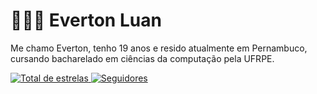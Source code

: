 # 👩🏻‍💻 Everton Luan

Me chamo Everton, tenho 19 anos e resido atualmente em Pernambuco, cursando bacharelado em ciências da computação pela UFRPE.
<p align="left">
    <a href="https://github.com/Gabriel-Eric08?tab=repositories&sort=stargazers">
        <img 
            alt="Total de estrelas" 
            title="Total de estrelas GitHub" 
            src="https://custom-icon-badges.demolab.com/github/stars/Gabriel-Eric08?color=55960c&style=for-the-badge&labelColor=488207&logo=star&label=estrelas"
        />
    </a>
    <a href="(https://github.com/Everton-Luan?tab=followers)">
        <img 
            alt="Seguidores" 
            title="Me siga no GitHub" 
            src="https://custom-icon-badges.demolab.com/github/followers/Gabriel-Eric08?color=236ad3&labelColor=1155ba&style=for-the-badge&logo=github&label=Seguidores&logoColor=white"
        />
    </a>
</p>
